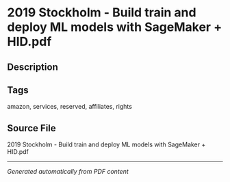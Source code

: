 # 2019 Stockholm - Build train and deploy ML models with SageMaker + HID.pdf

## Description

## Tags
amazon, services, reserved, affiliates, rights

## Source File
2019 Stockholm - Build train and deploy ML models with SageMaker + HID.pdf

---
*Generated automatically from PDF content*
